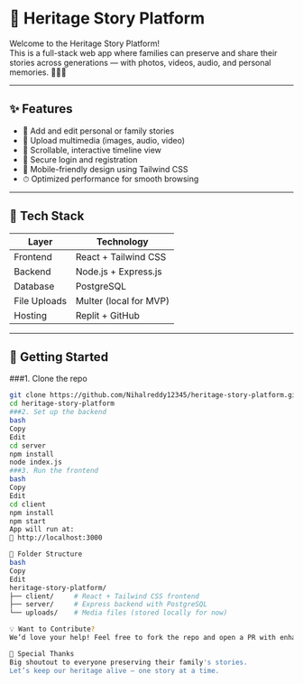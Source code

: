 # 🌿 Heritage Story Platform

Welcome to the Heritage Story Platform!  
This is a full-stack web app where families can preserve and share their stories across generations — with photos, videos, audio, and personal memories. 🧓👵📜

---

## ✨ Features

- 📝 Add and edit personal or family stories
- 📸 Upload multimedia (images, audio, video)
- 🧭 Scrollable, interactive timeline view
- 🔐 Secure login and registration
- 📱 Mobile-friendly design using Tailwind CSS
- ⏱ Optimized performance for smooth browsing

---

## 🧰 Tech Stack

| Layer      | Technology                  |
|------------|-----------------------------|
| Frontend   | React + Tailwind CSS        |
| Backend    | Node.js + Express.js        |
| Database   | PostgreSQL                  |
| File Uploads | Multer (local for MVP)     |
| Hosting    | Replit + GitHub             |

---

## 🚀 Getting Started

###1. Clone the repo
```bash
git clone https://github.com/Nihalreddy12345/heritage-story-platform.git
cd heritage-story-platform
###2. Set up the backend
bash
Copy
Edit
cd server
npm install
node index.js
###3. Run the frontend
bash
Copy
Edit
cd client
npm install
npm start
App will run at:
📍 http://localhost:3000

📂 Folder Structure
bash
Copy
Edit
heritage-story-platform/
├── client/     # React + Tailwind CSS frontend
├── server/     # Express backend with PostgreSQL
└── uploads/    # Media files (stored locally for now)

💡 Want to Contribute?
We’d love your help! Feel free to fork the repo and open a PR with enhancements or fixes.

🧡 Special Thanks
Big shoutout to everyone preserving their family's stories.
Let’s keep our heritage alive — one story at a time.
